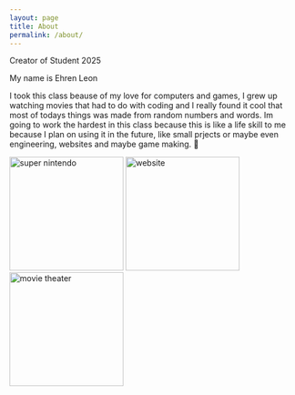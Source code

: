 ```yaml
---
layout: page
title: About
permalink: /about/
---
```


Creator of Student 2025

My name is Ehren Leon

<p>I took this class beause of my love for computers and games, I grew up watching movies that had to do with coding and I really found it cool that most of todays things was made from random numbers and words.
Im going to work the hardest in this class because this is like a life skill to me because I plan on using it in the future, like small prjects or maybe even engineering, websites and maybe game making. &#128189;</p>

<img alt="super nintendo" src="https://i.ytimg.com/vi/HSTsyGbUvts/maxresdefault.jpg" width="200" height="200">
<img alt="website" src="https://images.inc.com/uploaded_files/image/1920x1080/getty_503426092_342208.jpg" width="200" height="200">
<img alt="movie theater" src="https://variety.com/wp-content/uploads/2023/03/Movie-Theater-Film-Cinema-Exhibition-Placeholder.jpg?w=1000&h=562&crop=1" width="200" height="200">